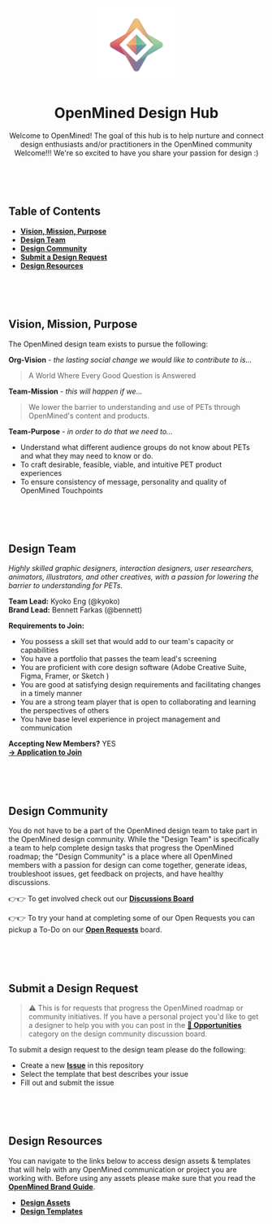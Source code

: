 <div align="center">
  <img alt="OpenMined Logo" src="/source/OPenMined-Brandmark-Light.png" style="width:150px;height:150px;">
  <h1><strong>OpenMined Design Hub</strong></h1>
  <p>Welcome to OpenMined! The goal of this hub is to help nurture and connect<br> design enthusiasts and/or practitioners in the OpenMined community<br>
  Welcome!!! We're so excited to have you share your passion for design :)</p>
</div>

<br><br><br>

## Table of Contents
- [**Vision, Mission, Purpose**](#vision-mission-purpose)
- [**Design Team**](#design-team)
- [**Design Community**](#design-community)
- [**Submit a Design Request**](#submit-a-design-request)
- [**Design Resources**](#design-resources)

<br><br><br>

## Vision, Mission, Purpose
The OpenMined design team exists to pursue the following:

**Org-Vision** - _the lasting social change we would like to contribute to is..._
>A World Where Every Good Question is Answered

**Team-Mission** - _this will happen if we..._
>We lower the barrier to understanding and use of PETs through OpenMined's content and products.

**Team-Purpose** - _in order to do that we need to..._
- Understand what different audience groups do not know about PETs and what they may need to know or do.
- To craft desirable, feasible, viable, and intuitive PET product experiences
- To ensure consistency of message, personality and quality of OpenMined Touchpoints

<br><br><br>

## Design Team
_Highly skilled graphic designers, interaction designers, user researchers, animators, illustrators, and other creatives, with a passion for lowering the barrier to understanding for PETs._

**Team Lead:**  Kyoko Eng (@kyoko)<br>
**Brand Lead:** Bennett Farkas (@bennett)<br>

**Requirements to Join:**
- You possess a skill set that would add to our team's capacity or capabilities
- You have a portfolio that passes the team lead's screening
- You are proficient with core design software (Adobe Creative Suite, Figma, Framer, or Sketch )
- You are good at satisfying design requirements and facilitating changes in a timely manner
- You are a strong team player that is open to collaborating and learning the perspectives of others
- You have base level experience in project management and communication

**Accepting New Members?** YES<br>
[**→ Application to Join**](https://forms.gle/ZJGHxwSahSqzGBGz5)

<br><br><br>

## Design Community
You do not have to be a part of the OpenMined design team to take part in the OpenMined design community. While the "Design Team" is specifically a team to help complete design tasks that progress the OpenMined roadmap; the "Design Community" is a place where all OpenMined members with a passion for design can come together, generate ideas, troubleshoot issues, get feedback on projects, and have healthy discussions. 

👉👉 To get involved check out our [**Discussions Board**](https://github.com/OpenMined/design/discussions)

👉👉 To try your hand at completing some of our Open Requests you can pickup a To-Do on our [**Open Requests**](https://github.com/OpenMined/design/projects/1) board.

<br><br><br>

## Submit a Design Request
> ⚠ This is for requests that progress the OpenMined roadmap or community initiatives. If you have a personal project you'd like to get a designer to help you with you can post in the [**💼 Opportunities**](https://github.com/OpenMined/design/discussions/categories/opportunities) category on the design community discussion board.

To submit a design request to the design team please do the following:
- Create a new [**Issue**](https://github.com/OpenMined/design/issues) in this repository
- Select the template that best describes your issue
- Fill out and submit the issue

<br><br><br>

## Design Resources
You can navigate to the links below to access design assets & templates that will help with any OpenMined communication or project you are working with. Before using any assets please make sure that you read the [**OpenMined Brand Guide**](https://github.com/OpenMined/design/blob/assets/documents/OM200326%20-%20OpenMined%20Brand%20Guide.pdf).

- [**Design Assets**](https://github.com/OpenMined/design/tree/main/assets)
- [**Design Templates**](https://github.com/OpenMined/design/tree/main/templates)
